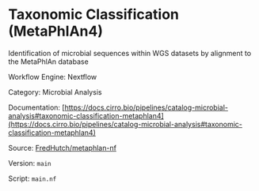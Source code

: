 # Taxonomic Classification (MetaPhlAn4)

Identification of microbial sequences within WGS datasets by alignment to the MetaPhlAn database


Workflow Engine: Nextflow


Category: Microbial Analysis


Documentation: [https://docs.cirro.bio/pipelines/catalog-microbial-analysis#taxonomic-classification-metaphlan4](https://docs.cirro.bio/pipelines/catalog-microbial-analysis#taxonomic-classification-metaphlan4)


Source: [FredHutch/metaphlan-nf](FredHutch/metaphlan-nf)


Version: `main`


Script: `main.nf`
